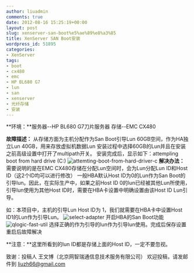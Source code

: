 ```yaml
---
author: liuadmin
comments: true
date: 2012-08-16 15:25:19+00:00
layout: post
slug: xenserver-san-boot%e5%ae%89%e8%a3%85
title: XenServer SAN Boot安装
wordpress_id: 51895
categories:
- XenServer
tags:
- boot
- cx480
- emc
- HP BL680 G7
- lun
- san
- xenserver
- 光纤存储
- 安装
---
```


**环境：**服务器--HP BL680 G7刀片服务器   存储--EMC CX480

**故障描述：**
从存储方面为主机分配作为San Boot引导Lun 60GB空间，作为HA独立Lun 40GB，用来存放虚拟机数据Lun
安装过程中选择60GB的Lun并且在安装之前高级设置中打开了multipath开关。
安装完成后，显示如下：attempling boot from hard drive (C:)
![attemting-boot-from-hard-driver-c](http://martinliu.cn/wp-content/gallery/citrix/attemting-boot-from-hard-driver-c.png)
**解决办法：**
需要说明的是在EMC CX480存储在分配Lun空间时，会为Lun分配Lun ID和Host ID（这2个ID均可以进行修改）
一般HBA默认Host ID为0的Lun作为San Boot的引导lun。因此，在实际生产中，如果之前Host ID 0的lun已经被其他Lun所使用，引导lun使用为其他Host ID时，需要在HBA卡设置中明确设置由该Host ID Lun引导。

如：本项目中，主机的引导Lun Host ID为 1，我们就需要在HBA卡中设置Host ID1的Lun作为引导Lun。
![select-adapter](http://martinliu.cn/wp-content/gallery/citrix/select-adapter.png)
开启HBA的San Boot功能
![qlogic-fast-util](http://martinliu.cn/wp-content/gallery/citrix/qlogic-fast-util.png)
选择正确的作为引导的lun作为引导lun使用。完成后保存设置重启后故障解决

**注意：**这里所看到的lun ID都是存储上面的Host ID，一定不要忽视。

致谢：投稿人 王文博（北京网智瑞通信息技术服务有限公司）
欢迎投稿，请发邮件到 liuzh66@gmail.com

